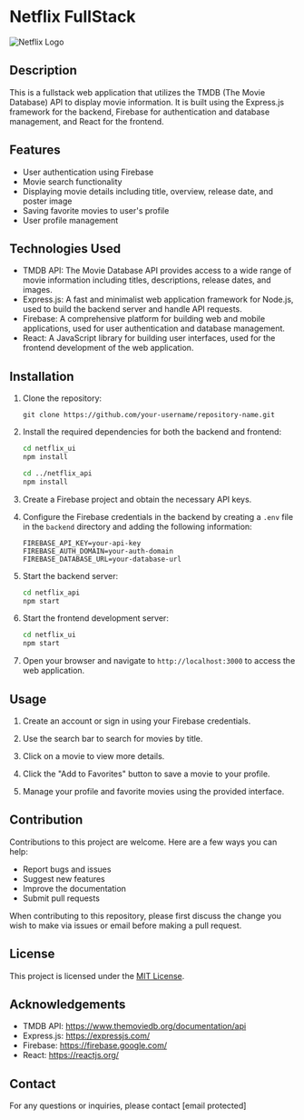 # Netflix FullStack

![Netflix Logo](netflix-logo-red-and-black-png.png)

## Description

This is a fullstack web application that utilizes the TMDB (The Movie Database) API to display movie information. It is built using the Express.js framework for the backend, Firebase for authentication and database management, and React for the frontend.

## Features

- User authentication using Firebase
- Movie search functionality
- Displaying movie details including title, overview, release date, and poster image
- Saving favorite movies to user's profile
- User profile management

## Technologies Used

- TMDB API: The Movie Database API provides access to a wide range of movie information including titles, descriptions, release dates, and images.
- Express.js: A fast and minimalist web application framework for Node.js, used to build the backend server and handle API requests.
- Firebase: A comprehensive platform for building web and mobile applications, used for user authentication and database management.
- React: A JavaScript library for building user interfaces, used for the frontend development of the web application.

## Installation

1. Clone the repository:

   ```
   git clone https://github.com/your-username/repository-name.git
   ```

2. Install the required dependencies for both the backend and frontend:

   ```bash
   cd netflix_ui
   npm install

   cd ../netflix_api
   npm install
   ```

3. Create a Firebase project and obtain the necessary API keys.

4. Configure the Firebase credentials in the backend by creating a `.env` file in the `backend` directory and adding the following information:

   ```
   FIREBASE_API_KEY=your-api-key
   FIREBASE_AUTH_DOMAIN=your-auth-domain
   FIREBASE_DATABASE_URL=your-database-url
   ```

5. Start the backend server:

   ```bash
   cd netflix_api
   npm start
   ```

6. Start the frontend development server:

   ```bash
   cd netflix_ui
   npm start
   ```

7. Open your browser and navigate to `http://localhost:3000` to access the web application.

## Usage

1. Create an account or sign in using your Firebase credentials.

2. Use the search bar to search for movies by title.

3. Click on a movie to view more details.

4. Click the "Add to Favorites" button to save a movie to your profile.

5. Manage your profile and favorite movies using the provided interface.

## Contribution

Contributions to this project are welcome. Here are a few ways you can help:

- Report bugs and issues
- Suggest new features
- Improve the documentation
- Submit pull requests

When contributing to this repository, please first discuss the change you wish to make via issues or email before making a pull request.

## License

This project is licensed under the [MIT License](LICENSE).

## Acknowledgements

- TMDB API: https://www.themoviedb.org/documentation/api
- Express.js: https://expressjs.com/
- Firebase: https://firebase.google.com/
- React: https://reactjs.org/

## Contact

For any questions or inquiries, please contact [email protected]
